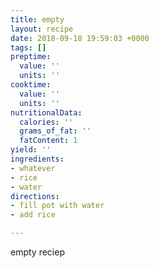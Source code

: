 ```yaml
---
title: empty
layout: recipe
date: 2018-09-18 19:59:03 +0000
tags: []
preptime:
  value: ''
  units: ''
cooktime:
  value: ''
  units: ''
nutritionalData:
  calories: ''
  grams_of_fat: ''
  fatContent: 1
yield: ''
ingredients:
- whatever
- rice
- water
directions:
- fill pot with water
- add rice

---
```

empty reciep